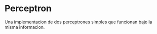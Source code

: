 # Perceptron
Una implementacion de dos perceptrones simples que funcionan bajo la misma informacion.
